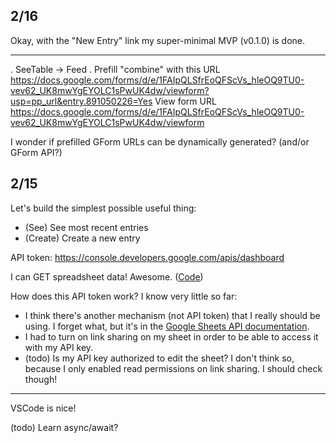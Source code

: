 ## 2/16

Okay, with the "New Entry" link my super-minimal MVP (v0.1.0) is done.

----

. SeeTable -> Feed
  . Prefill "combine" with this URL
https://docs.google.com/forms/d/e/1FAIpQLSfrEoQFScVs_hleOQ9TU0-vev62_UK8mwYgEYOLC1sPwUK4dw/viewform?usp=pp_url&entry.891050226=Yes
View form URL https://docs.google.com/forms/d/e/1FAIpQLSfrEoQFScVs_hleOQ9TU0-vev62_UK8mwYgEYOLC1sPwUK4dw/viewform

I wonder if prefilled GForm URLs can be dynamically generated? (and/or GForm
API?)

## 2/15

Let's build the simplest possible useful thing:

- (See) See most recent entries
- (Create) Create a new entry

API token: https://console.developers.google.com/apis/dashboard

I can GET spreadsheet data! Awesome. ([Code](./JOURNAL/hello-world-get.sh))

How does this API token work? I know very little so far:

- I think there's another mechanism (not API token) that I really should be
  using. I forget what, but it's in the [Google Sheets API
  documentation](https://developers.google.com/sheets/api/guides/concepts).
- I had to turn on link sharing on my sheet in order to be able to access it
  with my API key.
- (todo) Is my API key authorized to edit the sheet? I don't think so, because I only
  enabled read permissions on link sharing. I should check though!

----

VSCode is nice!

(todo) Learn async/await?
